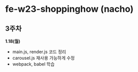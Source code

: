 # fe-w23-shoppinghow (nacho)
## 3주차
**1.18(월)**
- main.js, render.js 코드 정리
- carousel.js 재사용 가능하게 수정
- webpack, babel 학습